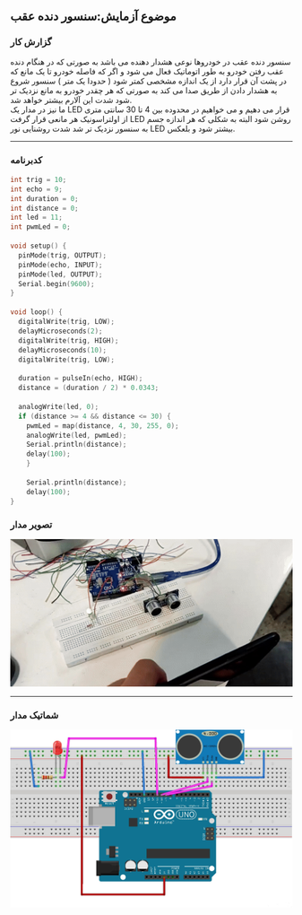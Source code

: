 ## موضوع آزمایش:سنسور دنده عقب
### گزارش کار

سنسور دنده عقب در خودروها نوعی هشدار دهنده می باشد به صورتی که در هنگام دنده عقب رفتن خودرو به طور اتوماتیک فعال می شود و اگر که فاصله خودرو تا یک مانع که در پشت آن قرار دارد از یک اندازه مشخصی کمتر شود ( حدودا یک متر ) سنسور شروع به هشدار دادن از طریق صدا می کند به صورتی که هر چقدر خودرو به مانع نزدیک تر شود شدت این آلارم بیشتر خواهد شد.  
ما نیز در مدار یک LED قرار می دهیم و می خواهیم در محدوده بین 4 تا 30 سانتی متری از اولتراسونیک هر مانعی قرار گرفت LED روشن شود البته به شکلی که هر اندازه جسم به سنسور نزدیک تر شد شدت روشنایی نور LED بیشتر شود و بلعکس.

---

### کدبرنامه

```cpp
int trig = 10;
int echo = 9;
int duration = 0;
int distance = 0;
int led = 11;
int pwmLed = 0;

void setup() {
  pinMode(trig, OUTPUT);
  pinMode(echo, INPUT);
  pinMode(led, OUTPUT);
  Serial.begin(9600);
}

void loop() {
  digitalWrite(trig, LOW);
  delayMicroseconds(2);
  digitalWrite(trig, HIGH);
  delayMicroseconds(10);
  digitalWrite(trig, LOW);

  duration = pulseIn(echo, HIGH);
  distance = (duration / 2) * 0.0343;

  analogWrite(led, 0);
  if (distance >= 4 && distance <= 30) {
    pwmLed = map(distance, 4, 30, 255, 0);
    analogWrite(led, pwmLed);
    Serial.println(distance);
    delay(100);
    }

    Serial.println(distance);
    delay(100);
}
```
### تصویر مدار

![pic micro](/pic/microprocessor2.jpg)

---

### شماتیک مدار 

![pic schematic](/pic/schematic_11.jpg)


